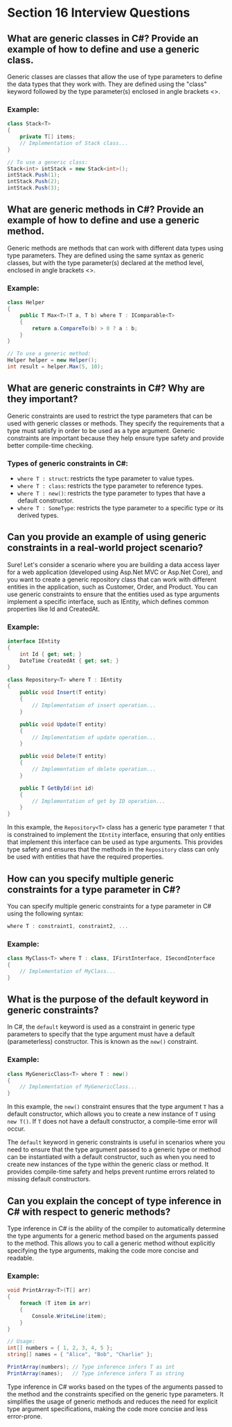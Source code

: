 
# Section 16 Interview Questions

## What are generic classes in C#? Provide an example of how to define and use a generic class.
Generic classes are classes that allow the use of type parameters to define the data types that they work with. They are defined using the "class" keyword followed by the type parameter(s) enclosed in angle brackets <>.

### Example:
```csharp
class Stack<T>
{
    private T[] items;
    // Implementation of Stack class...
}

// To use a generic class:
Stack<int> intStack = new Stack<int>();
intStack.Push(1);
intStack.Push(2);
intStack.Push(3);
```

## What are generic methods in C#? Provide an example of how to define and use a generic method.
Generic methods are methods that can work with different data types using type parameters. They are defined using the same syntax as generic classes, but with the type parameter(s) declared at the method level, enclosed in angle brackets <>.

### Example:
```csharp
class Helper
{
    public T Max<T>(T a, T b) where T : IComparable<T>
    {
        return a.CompareTo(b) > 0 ? a : b;
    }
}

// To use a generic method:
Helper helper = new Helper();
int result = helper.Max(5, 10);
```

## What are generic constraints in C#? Why are they important?
Generic constraints are used to restrict the type parameters that can be used with generic classes or methods. They specify the requirements that a type must satisfy in order to be used as a type argument. Generic constraints are important because they help ensure type safety and provide better compile-time checking.

### Types of generic constraints in C#:
- `where T : struct`: restricts the type parameter to value types.
- `where T : class`: restricts the type parameter to reference types.
- `where T : new()`: restricts the type parameter to types that have a default constructor.
- `where T : SomeType`: restricts the type parameter to a specific type or its derived types.

## Can you provide an example of using generic constraints in a real-world project scenario?
Sure! Let's consider a scenario where you are building a data access layer for a web application (developed using Asp.Net MVC or Asp.Net Core), and you want to create a generic repository class that can work with different entities in the application, such as Customer, Order, and Product. You can use generic constraints to ensure that the entities used as type arguments implement a specific interface, such as IEntity, which defines common properties like Id and CreatedAt.

### Example:
```csharp
interface IEntity
{
    int Id { get; set; }
    DateTime CreatedAt { get; set; }
}

class Repository<T> where T : IEntity
{
    public void Insert(T entity)
    {
        // Implementation of insert operation...
    }

    public void Update(T entity)
    {
        // Implementation of update operation...
    }

    public void Delete(T entity)
    {
        // Implementation of delete operation...
    }

    public T GetById(int id)
    {
        // Implementation of get by ID operation...
    }
}
```

In this example, the `Repository<T>` class has a generic type parameter `T` that is constrained to implement the `IEntity` interface, ensuring that only entities that implement this interface can be used as type arguments. This provides type safety and ensures that the methods in the `Repository` class can only be used with entities that have the required properties.

## How can you specify multiple generic constraints for a type parameter in C#?
You can specify multiple generic constraints for a type parameter in C# using the following syntax:
```csharp
where T : constraint1, constraint2, ...
```

### Example:
```csharp
class MyClass<T> where T : class, IFirstInterface, ISecondInterface
{
    // Implementation of MyClass...
}
```

## What is the purpose of the default keyword in generic constraints?
In C#, the `default` keyword is used as a constraint in generic type parameters to specify that the type argument must have a default (parameterless) constructor. This is known as the `new()` constraint.

### Example:
```csharp
class MyGenericClass<T> where T : new()
{
    // Implementation of MyGenericClass...
}
```

In this example, the `new()` constraint ensures that the type argument `T` has a default constructor, which allows you to create a new instance of `T` using `new T()`. If `T` does not have a default constructor, a compile-time error will occur.

The `default` keyword in generic constraints is useful in scenarios where you need to ensure that the type argument passed to a generic type or method can be instantiated with a default constructor, such as when you need to create new instances of the type within the generic class or method. It provides compile-time safety and helps prevent runtime errors related to missing default constructors.

## Can you explain the concept of type inference in C# with respect to generic methods?
Type inference in C# is the ability of the compiler to automatically determine the type arguments for a generic method based on the arguments passed to the method. This allows you to call a generic method without explicitly specifying the type arguments, making the code more concise and readable.

### Example:
```csharp
void PrintArray<T>(T[] arr)
{
    foreach (T item in arr)
    {
        Console.WriteLine(item);
    }
}

// Usage:
int[] numbers = { 1, 2, 3, 4, 5 };
string[] names = { "Alice", "Bob", "Charlie" };

PrintArray(numbers); // Type inference infers T as int
PrintArray(names);   // Type inference infers T as string
```

Type inference in C# works based on the types of the arguments passed to the method and the constraints specified on the generic type parameters. It simplifies the usage of generic methods and reduces the need for explicit type argument specifications, making the code more concise and less error-prone.
